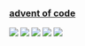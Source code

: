 ### [advent of code](https://adventofcode.com/)
![](https://img.shields.io/badge/day%20📅-29-blue)
![](https://img.shields.io/badge/stars%20⭐-31-yellow)
![](https://img.shields.io/badge/days%20completed-15-red)
![](https://github.com/KeeeN/adventofcode/actions/workflows/tests.yml/badge.svg)
![](https://github.com/KeeeN/adventofcode/actions/workflows/update_badges.yml/badge.svg)
